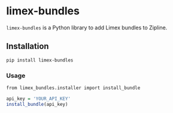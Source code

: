 # limex-bundles

`limex-bundles` is a Python library to add Limex bundles to Zipline.

## Installation

```sh
pip install limex-bundles
```

### Usage

``` r
from limex_bundles.installer import install_bundle

api_key = 'YOUR_API_KEY'
install_bundle(api_key)

```
